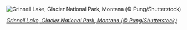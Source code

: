 
![Grinnell Lake, Glacier National Park, Montana (© Pung/Shutterstock)](https://cn.bing.com//th?id=OHR.GrinnellGlacier_EN-US4427090483_1920x1080.jpg&rf=LaDigue_1920x1080.jpg&pid=hp)

*[Grinnell Lake, Glacier National Park, Montana (© Pung/Shutterstock)](https://www.bing.com/search?q=Glacier+National+Park&form=hpcapt&filters=HpDate%3a%2220210511_0700%22)*
